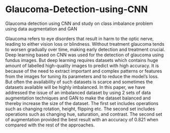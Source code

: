# Glaucoma-Detection-using-CNN
Glaucoma detection using CNN and study on class imbalance problem using data augmentation and GAN

Glaucoma refers to eye disorders that result in harm to the optic nerve, leading to either vision loss or blindness. Without treatment glaucoma tends to worsen gradually over time, making early detection and treatment crucial. Deep learning based on CNN was used for the detection of glaucoma using fundus images. But deep learning requires datasets which contains huge amount of labelled high-quality images to predict with high accuracy. It is because of the need to extract important and complex patterns or features from the images for tuning its parameters and to reduce the model’s loss. But often the availability of such datasets is scarce and sometimes the datasets available will be highly imbalanced. In this paper, we have addressed the issue of an imbalanced dataset by using 2 sets of data augmentation techniques and GAN to make the dataset balanced and thereby increase the size of the dataset. The first set includes operations such as changing rotation, height, flipping etc. The second set includes operations such as changing hue, saturation, and contrast. The second set of augmentation provided the best result with an accuracy of 0.821 when compared with the rest of the approaches.
